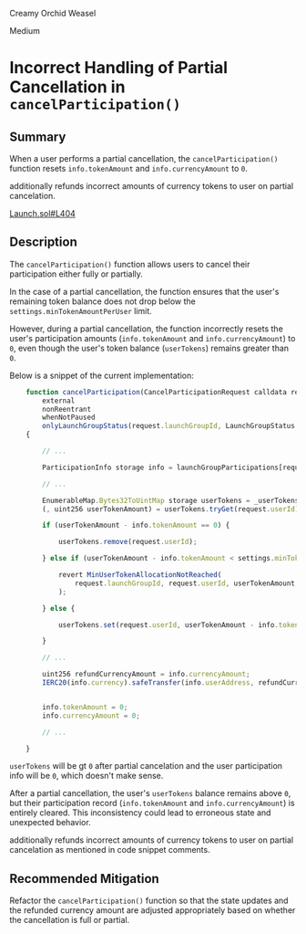 Creamy Orchid Weasel

Medium

# Incorrect Handling of Partial Cancellation in `cancelParticipation()`


## Summary

When a user performs a partial cancellation, the `cancelParticipation()` function resets `info.tokenAmount` and `info.currencyAmount` to `0`.

additionally refunds incorrect amounts of currency tokens to user on partial cancelation.

[Launch.sol#L404](https://github.com/sherlock-audit/2025-02-rova/blob/main/rova-contracts/src/Launch.sol#L404)

## Description


The `cancelParticipation()` function allows users to cancel their participation either fully or partially.

In the case of a partial cancellation, the function ensures that the user's remaining token balance does not drop below the `settings.minTokenAmountPerUser` limit.

However, during a partial cancellation, the function incorrectly resets the user's participation amounts (`info.tokenAmount` and `info.currencyAmount`) to `0`, even though the user's token balance (`userTokens`) remains greater than `0`.

Below is a snippet of the current implementation:

```javascript
    function cancelParticipation(CancelParticipationRequest calldata request, bytes calldata signature)
        external
        nonReentrant
        whenNotPaused
        onlyLaunchGroupStatus(request.launchGroupId, LaunchGroupStatus.ACTIVE)
    {

        // ...

        ParticipationInfo storage info = launchGroupParticipations[request.launchParticipationId];

        // ...

        EnumerableMap.Bytes32ToUintMap storage userTokens = _userTokensByLaunchGroup[request.launchGroupId];
        (, uint256 userTokenAmount) = userTokens.tryGet(request.userId);

        if (userTokenAmount - info.tokenAmount == 0) {

            userTokens.remove(request.userId);                                            // <@ do full cancelation

        } else if (userTokenAmount - info.tokenAmount < settings.minTokenAmountPerUser) { // <@ do partial cancelation in "else" branch, if "userTokenAmount - info.tokenAmount >= settings.minTokenAmountPerUser"

            revert MinUserTokenAllocationNotReached(
                request.launchGroupId, request.userId, userTokenAmount, info.tokenAmount
            );

        } else {

            userTokens.set(request.userId, userTokenAmount - info.tokenAmount);           // <@ partial cancelation

        }

        // ...

        uint256 refundCurrencyAmount = info.currencyAmount;                               
        IERC20(info.currency).safeTransfer(info.userAddress, refundCurrencyAmount);       // <@ on partial cancelation, refunds whole info.currencyAmount, which is wrong


        info.tokenAmount = 0;                                                             // <@ resets to zero 
        info.currencyAmount = 0;                                                          // <@ resets to zero 

        // ...

    }
```

`userTokens` will be gt `0` after partial cancelation and the user participation info will be `0`, which doesn't make sense.

After a partial cancellation, the user's `userTokens` balance remains above `0`, but their participation record (`info.tokenAmount` and `info.currencyAmount`) is entirely cleared. This inconsistency could lead to erroneous state and unexpected behavior.

additionally refunds incorrect amounts of currency tokens to user on partial cancelation as mentioned in code snippet comments.

## Recommended Mitigation

Refactor the `cancelParticipation()` function so that the state updates and the refunded currency amount are adjusted appropriately based on whether the cancellation is full or partial.